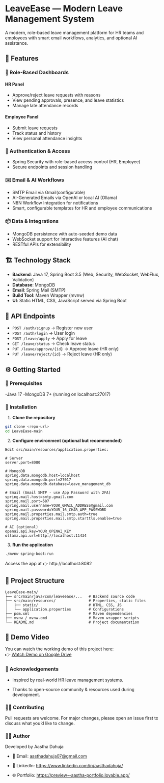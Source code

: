 # LeaveEase — Modern Leave Management System

A modern, role-based leave management platform for HR teams and employees with smart email workflows, analytics, and optional AI assistance.

## 🚀 Features

### 👤 Role-Based Dashboards

#### HR Panel
- Approve/reject leave requests with reasons
- View pending approvals, presence, and leave statistics
- Manage late attendance records

#### Employee Panel
- Submit leave requests
- Track status and history
- View personal attendance insights

### 🔐 Authentication & Access
- Spring Security with role-based access control (HR, Employee)
- Secure endpoints and session handling
  
### ✉️ Email & AI Workflows
- SMTP Email via Gmail(configurable)
- AI-Generated Emails via OpenAI or local AI (Ollama)
- N8N Workflow Integration for notifications
- Smart, configurable templates for HR and employee communications

### 📦 Data & Integrations
- MongoDB persistence with auto-seeded demo data
- WebSocket support for interactive features (AI chat)
- RESTful APIs for extensibility

## 🏗️ Technology Stack

- **Backend**: Java 17, Spring Boot 3.5 (Web, Security, WebSocket, WebFlux, Validation)
- **Database**: MongoDB
- **Email**: Spring Mail (SMTP)
- **Build Tool**: Maven Wrapper (mvnw)
- **UI**: Static HTML, CSS, JavaScript served via Spring Boot
  
## 📡 API Endpoints  
- `POST /auth/signup` → Register new user  
- `POST /auth/login` → User login  
- `POST /leave/apply` → Apply for leave  
- `GET /leave/status` → Check leave status  
- `PUT /leave/approve/{id}` → Approve leave (HR only)  
- `PUT /leave/reject/{id}` → Reject leave (HR only)  
## ⚙️ Getting Started

### 🔹 Prerequisites

-Java 17
-MongoDB 7+ 
(running on localhost:27017)

### 🔹 Installation

1. **Clone the repository**
```bash
git clone <repo-url>
cd LeaveEase-main
```

2. **Configure environment (optional but recommended)**
```
Edit src/main/resources/application.properties:

# Server
server.port=8080

# MongoDB
spring.data.mongodb.host=localhost
spring.data.mongodb.port=27017
spring.data.mongodb.database=leave_management_db

# Email (Gmail SMTP - use App Password with 2FA)
spring.mail.host=smtp.gmail.com
spring.mail.port=587
spring.mail.username=YOUR_GMAIL_ADDRESS@gmail.com
spring.mail.password=YOUR_16_CHAR_APP_PASSWORD
spring.mail.properties.mail.smtp.auth=true
spring.mail.properties.mail.smtp.starttls.enable=true

# AI (optional)
openai.api.key=YOUR_OPENAI_KEY
ollama.api.url=http://localhost:11434

```
3. **Run the application**
```bash
./mvnw spring-boot:run

```
Access the app at 👉 http://localhost:8082

## 📂 Project Structure
```
LeaveEase-main/
├── src/main/java/com/leaveease/...   # Backend source code
├── src/main/resources/               # Properties, static files
│   ├── static/                       # HTML, CSS, JS
│   └── application.properties        # Configurations
├── pom.xml                           # Maven dependencies
├── mvnw / mvnw.cmd                   # Maven wrapper scripts
└── README.md                         # Project documentation
```
## 🎥 Demo Video
You can watch the working demo of this project here:  
👉 [Watch Demo on Google Drive](https://drive.google.com/file/d/1oXXMrHchS-BvEpSVY74Gfh16BnnbtRTD/view?usp=sharing)

### 🙌 Acknowledgements

- Inspired by real-world HR leave management systems.

- Thanks to open-source community & resources used during development.
  
### 🧑‍💻 Contributing

Pull requests are welcome. For major changes, please open an issue first to discuss what you’d like to change.

### 👩‍💻 Author
Developed by Aastha Dahuja

- 📧 Email: aasthadahuja07@gmail.com

- 💼 LinkedIn: https://www.linkedin.com/in/aasthadahuja/

- 🌐 Portfolio: https://preview--aastha-portfolio.lovable.app/
